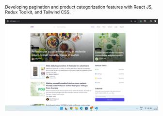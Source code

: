 Developing pagination and product categorization features with React JS, Redux Toolkit, and Tailwind CSS.


![alt text](client/home-page.png)
